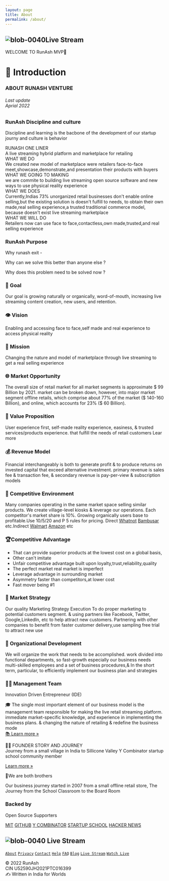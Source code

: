 ```yaml
---
layout: page 
title: About 
permalink: /about/
--- 
```


## ![blob-0040](https://user-images.githubusercontent.com/61916324/132724592-e5bef25e-36d9-4da8-bbc6-84a24183c8e2.png)Live Stream
WELCOME TO RunAsh MVP🚀 

# 🎤 Introduction 
### ABOUT RUNASH VENTURE
###### Last update<br>Aprial 2022
### RunAsh Discipline and culture 
Discipline and learning is the bacbone of the development of our startup journy and culture is behavior 







RUNASH ONE LINER<br>
A live streaming hybrid platform and marketplace for retailing<br> 
WHAT WE DO<br>
We created new model of marketplace were retailers face-to-face meet,showcase,demonstrate,and presentation their products with buyers <br>WHAT WE GOING TO MAKING<br>we are commite to building live streaming open source software and new ways to use physical reality experience <br>WHAT WE DOES<br>Currently,Indias 73% unorganized retail businesses don't enable online selling,but the existing solution is doesn't fulfill to needs, to obtain their own made,real selling experience,a trusted traditional commerce model, because doesn't exist live streaming marketplace <br>WHAT WE WILL DO<br>Retailers now can use face to face,contactless,own made,trusted,and real selling experience 

### RunAsh Purpose 
Why runash exit -

Why can we solve this better than anyone else ?


Why does this problem need to be solved now ?























### 🎯 Goal

Our goal is growing naturally or organically, word-of-mouth, increasing live streaming content creation, new users, and retention.

### 👁️ Vision

Enabling and accessing face  to face,self made and  real experience to access physical reality 

### 📃 Mission

Changing the nature and model of marketplace through live streaming to get a real selling  experience

### 🌐 Market Opportunity

The overall size of retail market for all market segments is approximate $ 99 Billion by 2021. market can be broken down, however, into major market segment offline retails, which comprise about 77% of the market ($ 140-160 Billion), and online, which accounts for 23% ($ 60 Billion).

### 💞 Value Proposition

User experience first, self-made reality experience, easiness, &amp; trusted services/products experience. that fulfill the needs of retail customers Lear more 

### 💰 Revenue Model

Financial interchangeably is both to generate profit &amp; to produce returns on invested capital that exceed alternative investment. primary revenue is sales fee &amp; transaction fee, &amp; secondary revenue is pay-per-view  &amp; subscription models

### 🏇 Competitive Environment

Many companies operating in the same market space selling similar products. We create village-level kiosks &amp; leverage our operations. Each competitor's market share is 10%. Growing organically users base to profitable.Use 10/5/20 and P 5 rules for pricing. Direct  [Whatnot](https://whatnot.com) [Bambusar](https://bambusar.com) etc.Indirect  [Walmart](https://) [Amazon](https://amazon.liv.com) etc

### 🏆Competitive Advantage 

- That can provide superior products at the lowest cost on a global basis,
- Other can't imitate
- Unfair competitive advantage built upon loyalty,trust,reliability,quality 
- The perfect market real market is imperfect 
- Leverage advantage in surrounding market
- Asymmetry faster than competitors,at lower cost 
- Fast mover being #1




 



### 🔭 Market Strategy

Our quality Marketing Strategy Execution To do proper marketing to potential customers segment. &amp; using partners like Facebook, Twitter, Google,LinkedIn, etc to help attract new customers. Partnering with other companies to benefit from faster customer delivery,use sampling free trial to attract new use

### 🧘 Organizational Development

We will organize the work that needs to be accomplished. work divided into functional departments, so fast-growth especially our business needs multi-skilled employees and a set of business procedures,&amp; In the short term, particular, to efficiently implement our business plan and strategies

### 🧑‍💻 Management Team

Innovation Driven Entrepreneur (IDE)

🎓 The single most important element of our business model is the management team responsible for making the live retail streaming platform. immediate market-specific knowledge, and experience in implementing the business plans. &amp; changing the nature of retailing &amp; redefine the business mode<br>
[📚 Learn more »](https://)

🧑‍🏫 FOUNDER STORY AND JOURNEY <br>
 Journey from a small village in India to Sillicone Valley Y Combinator startup school community member

[Learn more »](https://)

🤼We are both brothers

Our business journey started in 2007 from a small offline retail store, The Journey from the School Classroom to the Board Room

### Backed by
Open Source Supporters 

[MIT](https://) [GITHUB](https://github.com) [Y COMBINATOR](https://ycombinator.com) [STARTUP SCHOOL](https://) [HACKER NEWS](https://)






## ![blob-0040](https://user-images.githubusercontent.com/61916324/132724592-e5bef25e-36d9-4da8-bbc6-84a24183c8e2.png) Live Stream 
[``About``](https://) [``Privacy``](https://) [``Contact``](https://) [``Help``](https://) [``FAQ``](https://) [``Blog``](https://) [``Live Stream``](https://) [``Watch Live``](https://) 

© 2022 RunAsh<br>
CIN U52590JH2021PTC016399<br>
✍️ Written in India for Worlds


[^1]: ✍️ Write in India for World 
